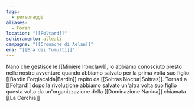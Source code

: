 ```yaml
---
tags:
  - personaggi
aliases:
  - Foran
location: "[[Foltard]]"
schieramento: alleati
campagna: "[[Cronache di Aelan]]"
era: "[[Era dei Tumulti]]"
---
```

Nano che gestisce le [[Miniere Ironclaw]], lo abbiamo conosciuto presto nelle nostre avventure quando abbiamo salvato per la prima volta suo figlio [[Bardin Forgiacalda|Bardin]] rapito da [[Soltras Noctur|Soltras]]. Tornati a [[Foltard]] dopo la rivoluzione abbiamo salvato un'altra volta suo figlio questa volta da un'organizzazione della [[Dominazione Nanica]] chiamata [[La Cerchia]] 